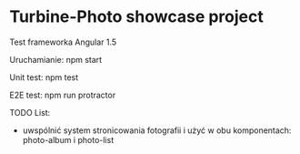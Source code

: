 # Turbine-Photo showcase project

Test frameworka Angular 1.5

Uruchamianie:
npm start

Unit test:
npm test

E2E test:
npm run protractor


TODO List:
- uwspólnić system stronicowania fotografii i użyć w obu komponentach: photo-album i photo-list
